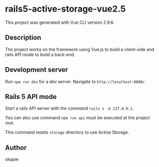 # rails5-active-storage-vue2.5

This project was generated with Vue CLI version 2.9.6.

## Description

The project works on the framework using Vue.js to build a client-side and rails API mode to build a back-end.

## Development server

Run ```npm run dev``` for a dev server. Navigate to ```http://localhost:8080/```.

## Rails 5 API mode

Start a rails API server with the command ```rails s -b 127.0.0.1```.

You can also use command ```npm run api``` must be executed at the project root.

This command resets ```storage``` directory to use Active Storage.

## Author

okapie
